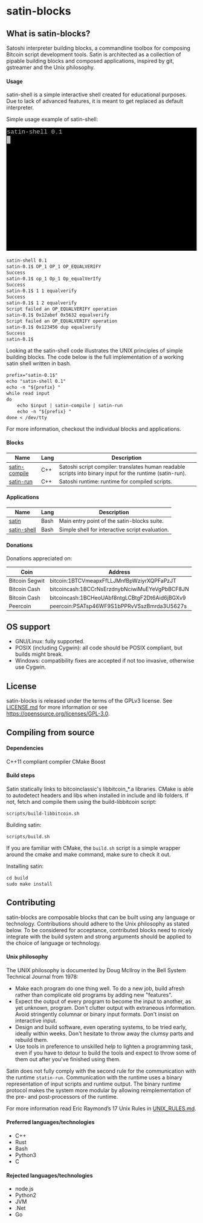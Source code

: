 satin-blocks
============

What is satin-blocks?
--------------------

Satoshi interpreter building blocks, a commandline toolbox for composing Bitcoin script development tools.
Satin is architected as a collection of pipable building blocks and composed applications, inspired by git, gstreamer and the Unix philosophy.

#### Usage

satin-shell is a simple interactive shell created for educational purposes.
Due to lack of advanced features, it is meant to get replaced as default interpreter.

Simple usage example of satin-shell:

![satin-shell 0.1](docs/gifs/satin-shell.gif)

```
satin-shell 0.1
satin-0.1$ OP_1 OP_1 OP_EQUALVERIFY
Success
satin-0.1$ op_1 Op_1 Op_equalVerIfy
Success
satin-0.1$ 1 1 equalverify
Success
satin-0.1$ 1 2 equalverify
Script failed an OP_EQUALVERIFY operation
satin-0.1$ 0x12abef 0x5632 equalverify
Script failed an OP_EQUALVERIFY operation
satin-0.1$ 0x123456 dup equalverify
Success
satin-0.1$
```

Looking at the satin-shell code illustrates the UNIX principles of simple building blocks.
The code below is the full implementation of a working satin shell written in bash.
```
prefix="satin-0.1$"
echo "satin-shell 0.1"
echo -n "${prefix} "
while read input
do
    echo $input | satin-compile | satin-run
    echo -n "${prefix} "
done < /dev/tty
```

For more information, checkout the individual blocks and applications.

#### Blocks

| Name                                     | Lang | Description |
|------------------------------------------|------|-------------|
| [satin-compile](src/compile/README.md)   | C++  | Satoshi script compiler: translates human readable scripts into binary input for the runtime (satin-run). |
| [satin-run](src/run/README.md)           | C++  | Satoshi runtime: runtime for compiled scripts. |

#### Applications

| Name                                     | Lang | Description |
|------------------------------------------|------|-------------|
| [satin](src/satin/README.md)             | Bash | Main entry point of the satin-blocks suite. |
| [satin-shell](src/shell/README.md)       | Bash | Simple shell for interactive script evaluation. |

#### Donations

Donations appreciated on:

| Coin           | Address                                        |
|----------------|------------------------------------------------|
| Bitcoin Segwit | bitcoin:1BTCVmeapxFfLLJMnfBpWziyrXQPFaPzJT     |
| Bitcoin Cash   | bitcoincash:1BCCrNsErzdnybNciwiMuEYeVgPbBCF8JN |
| Bitcoin Cash   | bitcoincash:1BCHeoUAbf8ntgLCBtgF2Dt6Aid6jBGXv9 |
| Peercoin       | peercoin:PSATsp46WF9S1bPPRvVSszBmrda3U5627s    |

OS support
----------

- GNU/Linux: fully supported.
- POSIX (including Cygwin): all code should be POSIX compliant, but builds might break.
- Windows: compatibility fixes are accepted if not too invasive, otherwise use Cygwin.

License
-------

satin-blocks is released under the terms of the GPLv3 license. See [LICENSE.md](LICENSE.md) for more
information or see https://opensource.org/licenses/GPL-3.0.

Compiling from source
---------------------

#### Dependencies

C++11 compliant compiler
CMake
Boost

#### Build steps

Satin statically links to bitcoinclassic's libbitcoin_*.a libraries.
CMake is able to autodetect headers and libs when installed in include and lib folders.
If not, fetch and compile them using the build-libbitcoin script:

```
scripts/build-libbitcoin.sh
```

Building satin:

```
scripts/build.sh
```

If you are familiar with CMake, the `build.sh` script is a simple wrapper around the cmake and make command, make sure to check it out.

Installing satin:

```
cd build
sudo make install
```

Contributing
------------

satin-blocks are composable blocks that can be built using any language or technology.
Contributions should adhere to the Unix philosophy as stated below.
To be considered for acceptance, contributed blocks need to nicely integrate with the build system and strong arguments should be applied to the choice of language or technology.

#### Unix philosophy

The UNIX philosophy is documented by Doug McIlroy in the Bell System Technical Journal from 1978:

- Make each program do one thing well. To do a new job, build afresh rather than complicate old programs by adding new "features".
- Expect the output of every program to become the input to another, as yet unknown, program. Don't clutter output with extraneous information. Avoid stringently columnar or binary input formats. Don't insist on interactive input.
- Design and build software, even operating systems, to be tried early, ideally within weeks. Don't hesitate to throw away the clumsy parts and rebuild them.
- Use tools in preference to unskilled help to lighten a programming task, even if you have to detour to build the tools and expect to throw some of them out after you've finished using them.

Satin does not fully comply with the second rule for the communication with the runtime `statin-run`.
Communication with the runtime uses a binary representation of input scripts and runtime output.
The binary runtime protocol makes the system more modular by allowing reimplementation of the pre- and post-processors of the runtime.

For more information read Eric Raymond’s 17 Unix Rules in [UNIX_RULES.md](UNIX_RULES.md).

#### Preferred languages/technologies

- C++
- Rust
- Bash
- Python3
- C

#### Rejected languages/technologies

- node.js
- Python2
- JVM
- .Net
- Go
